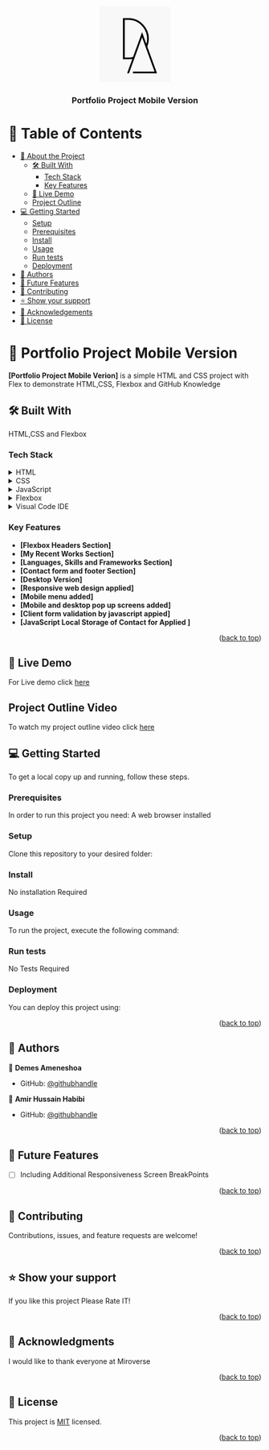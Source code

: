 <div align="center">
 <img src="mylogo.png" alt="logo" width="140"  height="auto" />
  <h3><b>Portfolio Project Mobile Version</b></h3>
</div>

# 📗 Table of Contents

- [📖 About the Project](#about-project)
  - [🛠 Built With](#built-with)
    - [Tech Stack](#tech-stack)
    - [Key Features](#key-features)
  - [🚀 Live Demo](#live-demo)
  - [Project Outline](#project-outline)
- [💻 Getting Started](#getting-started)
  - [Setup](#setup)
  - [Prerequisites](#prerequisites)
  - [Install](#install)
  - [Usage](#usage)
  - [Run tests](#run-tests)
  - [Deployment](#deployment)
- [👥 Authors](#authors)
- [🔭 Future Features](#future-features)
- [🤝 Contributing](#contributing)
- [⭐️ Show your support](#support)
- [🙏 Acknowledgements](#acknowledgements)
- [📝 License](#license)

# 📖 <a name="about-project">Portfolio Project Mobile Version</a>

**[Portfolio Project Mobile Verion]** is a simple HTML and CSS project with Flex to demonstrate HTML,CSS, Flexbox and GitHub Knowledge

## 🛠 Built With <a name="built-with"></a>

HTML,CSS and Flexbox

### Tech Stack <a name="tech-stack"></a>

<details>
  <summary>HTML</summary>
</details>
<details>
  <summary>CSS</summary>
</details>
<details>
  <summary>JavaScript</summary>
</details>
<details>
  <summary>Flexbox</summary>
</details>
<details>
<summary>Visual Code IDE</summary>
</details>

<!-- Features -->

### Key Features <a name="key-features"></a>

- **[Flexbox Headers Section]**
- **[My Recent Works Section]**
- **[Languages, Skills and Frameworks Section]**
- **[Contact form and footer Section]**
- **[Desktop Version]**
- **[Responsive web design applied]**
- **[Mobile menu added]**
- **[Mobile and desktop pop up screens added]**
- **[Client form validation by javascript appied]**
- **[JavaScript Local Storage of Contact for Applied ]**

<p align="right">(<a href="#readme-top">back to top</a>)</p>

## 🚀 Live Demo <a name="live-demo"></a>

<p>For Live demo click
<a href="https://demesameneshoa.github.io/Portfolio/"> here </a></p>

## Project Outline Video <a name="project-outline"></a>

<p>To watch my project outline video click  
<a href="https://www.loom.com/share/5b199c9b3e9249af901fc61e9326c932"> here </a></p>

## 💻 Getting Started <a name="getting-started"></a>

To get a local copy up and running, follow these steps.

### Prerequisites

In order to run this project you need:
A web browser installed

### Setup

Clone this repository to your desired folder:

### Install

No installation Required

### Usage

To run the project, execute the following command:

### Run tests

No Tests Required

### Deployment

You can deploy this project using:

<p align="right">(<a href="#readme-top">back to top</a>)</p>

## 👥 Authors <a name="authors"></a>

👤 **Demes Ameneshoa**

- GitHub: [@githubhandle](https://github.com/demesameneshoa)

👤 **Amir Hussain Habibi**

- GitHub: [@githubhandle](https://github.com/Salarhabibi-amir)

<p align="right">(<a href="#readme-top">back to top</a>)</p>

## 🔭 Future Features <a name="future-features"></a>

- [ ] Including Additional Responsiveness Screen BreakPoints

<p align="right">(<a href="#readme-top">back to top</a>)</p>

## 🤝 Contributing <a name="contributing"></a>

Contributions, issues, and feature requests are welcome!

<p align="right">(<a href="#readme-top">back to top</a>)</p>

## ⭐️ Show your support <a name="support"></a>

If you like this project Please Rate IT!

<p align="right">(<a href="#readme-top">back to top</a>)</p>

## 🙏 Acknowledgments <a name="acknowledgements"></a>

I would like to thank everyone at Miroverse

<p align="right">(<a href="#readme-top">back to top</a>)</p>

## 📝 License <a name="license"></a>

This project is [MIT](./MIT.md) licensed.

<p align="right">(<a href="#readme-top">back to top</a>)</p>
